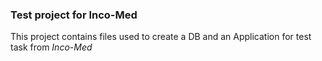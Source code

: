 ### Test project for Inco-Med
This project contains files used to create a DB and an Application for test task from *Inco-Med*